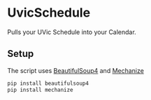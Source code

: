 # UvicSchedule

Pulls your UVic Schedule into your Calendar.

## Setup

The script uses [BeautifulSoup4](http://www.crummy.com/software/BeautifulSoup/) and [Mechanize](https://pypi.python.org/pypi/mechanize/)

```sh
pip install beautifulsoup4 
pip install mechanize
```
